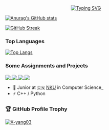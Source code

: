 <div align="center">
<a href="https://git.io/typing-svg"><img src="https://readme-typing-svg.demolab.com?font=Fira+Code&pause=1000&center=true&vCenter=true&width=435&lines=Hi there 👋 Welcome to X-yang's Github" alt="Typing SVG" /></a>
</div>

[![Anurag's GitHub stats](https://github-readme-stats.vercel.app/api?username=X-yang03&show_icons=true&theme=graywhite&count_private=true&repo=github-readme-stats&bg_color=0,B3FDD0,ABD4D4,A4B9D9,9B7DE2&hide_border=true)](https://github.com/anuraghazra/github-readme-stats)

[![GitHub Streak](https://github-readme-streak-stats.herokuapp.com?user=X-yang03&theme=sea-dark&hide_border=true&background=A7BAFCE0)](https://git.io/streak-stats)

### Top Languages

[![Top Langs](https://github-readme-stats.vercel.app/api/top-langs/?username=X-yang03&theme=graywhite&bg_color=0,B3FDD0,ABD4D4,A4B9D9,9B7DE2&hide_border=true&hide=jupyter%20notebook&layout=compact&langs_count=6&card_width=350)](https://github.com/anuraghazra/github-readme-stats)

### Some Assignments and Projects

<a href="https://github.com/X-yang03/SysY-Compiler">
  <img align="center" src="https://github-readme-stats.vercel.app/api/pin/?username=X-yang03&repo=SysY-Compiler&theme=graywhite&bg_color=0,B3FDD0,ABD4D4,A4B9D9,9B7DE2&hide_border=true" />
</a>
<a href="https://github.com/X-yang03/SimpleDB-Database-System">
  <img align="center" src="https://github-readme-stats.vercel.app/api/pin/?username=X-yang03&repo=SimpleDB-Database-System&theme=graywhite&bg_color=0,B3FDD0,ABD4D4,A4B9D9,9B7DE2&hide_border=true" />
</a>
<a href="https://github.com/X-yang03/Operating_System">
  <img align="center" src="https://github-readme-stats.vercel.app/api/pin/?username=X-yang03&repo=Operating_System&theme=graywhite&bg_color=0,B3FDD0,ABD4D4,A4B9D9,9B7DE2&hide_border=true" />
</a>
<a href="https://github.com/X-yang03/world-cup-data-visualization">
  <img align="center" src="https://github-readme-stats.vercel.app/api/pin/?username=X-yang03&repo=world-cup-data-visualization&theme=graywhite&bg_color=0,B3FDD0,ABD4D4,A4B9D9,9B7DE2&hide_border=true" />
</a>

- 🍻 Junior at 🇨🇳 [NKU](https://www.nankai.edu.cn/) in Computer Science_
- ⚡ C++ / Python


### :trophy: GitHub Profile Trophy

<p align="left"> <a href="https://github.com/ryo-ma/github-profile-trophy"><img src="https://github-profile-trophy.vercel.app/?username=X-yang03&title=MultiLanguage,Commits,Followers,Stars,PullRequest,Repositories&theme=algolia&no-frame=true&no-bg=true&margin-w=20" alt="X-yang03" /></a> </p>
<!--
**X-yang03/X-yang03** is a ✨ _special_ ✨ repository because its `README.md` (this file) appears on your GitHub profile.

Here are some ideas to get you started:

- 🔭 I’m currently working on ...
- 🌱 I’m currently learning ...
- 👯 I’m looking to collaborate on ...
- 🤔 I’m looking for help with ...
- 💬 Ask me about ...
- 📫 How to reach me: ...
- 😄 Pronouns: ...
- ⚡ Fun fact: ...
-->
